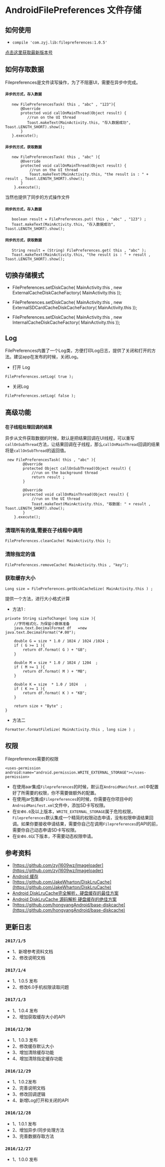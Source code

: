 # AndroidFilePreferences 文件存储

## 如何使用

-  `compile 'com.zyj.lib:filepreferences:1.0.5'`

[点击这里获取最新版本号](http://jcenter.bintray.com/com/zyj/lib/filepreferences/)

## 如何存取数据

Filepreferences是文件读写操作，为了不阻塞UI，需要在异步中完成。

#### `异步的方式，存入数据`

```
   new FilePreferencesTask( this , "abc" , "123"){
       @Override
       protected void callOnMainThread(Object result) {
          //run on the UI thread
          Toast.makeText(MainActivity.this, "存入数据成功", Toast.LENGTH_SHORT).show();
       }
   }.execute();
```
#### `异步的方式，获取数据`

```
   new FilePreferencesTask( this , "abc" ){
       @Override
       protected void callOnMainThread(Object result) {
           //run on the UI thread
           Toast.makeText(MainActivity.this, "the result is : " + result , Toast.LENGTH_SHORT).show();
       }
    }.execute();

```

当然也提供了同步的方式操作文件

####  `同步的方式，存入数据`

```
   boolean result = FilePreferences.put( this , "abc" , "123") ;
   Toast.makeText(MainActivity.this, "存入数据成功", Toast.LENGTH_SHORT).show();

```
#### `同步的方式，获取数据`

```
   String result = (String) FilePreferences.get( this , "abc" );
   Toast.makeText(MainActivity.this, "the result is : " + result , Toast.LENGTH_SHORT).show();

```

## 切换存储模式

- FilePreferences.setDiskCache( MainActivity.this , new ExternalCacheDiskCacheFactory( MainActivity.this ));

- FilePreferences.setDiskCache( MainActivity.this , new ExternalSDCardCacheDiskCacheFactory( MainActivity.this ));

- FilePreferences.setDiskCache( MainActivity.this , new InternalCacheDiskCacheFactory( MainActivity.this ));

## Log
FilePreferences内置了一个Log类，方便打印Log日志，提供了关闭和打开的方法。建议app在发布的时候，关闭Log。
- 打开 Log

`FilePreferences.setLog( true );`

- 关闭Log

`FilePreferences.setLog( false );`

## 高级功能

### `在子线程处理回调的结果`

异步从文件获取数据的时候，默认是把结果回调在UI线程，可以重写`callOnSubThread`方法，让结果回调在子线程，那么`callOnMainThread`回调的结果将是`callOnSubThread`的返回值。

```
 new FilePreferencesTask( this , "abc" ){
        @Override
        protected Object callOnSubThread(Object result) {
            //run on the background thread
            return result ;
        }

        @Override
        protected void callOnMainThread(Object result) {
            //run on the UI thread
            Toast.makeText(MainActivity.this, "取数据: " + result , Toast.LENGTH_SHORT).show();
        }
    }.execute();
```

### 清理所有的值,需要在子线程中调用

 `FilePreferences.cleanCache( MainActivity.this );`

### 清除指定的值

`FilePreferences.removeCache( MainActivity.this , "key");`

### 获取缓存大小

`Long size = FilePreferences.getDiskCacheSize( MainActivity.this ) ;`

提供一个方法，进行大小格式计算

- 方法1 :

```
private String sizeToChange( long size ){
    //字符格式化，为保留小数做准备
    java.text.DecimalFormat df   =new   java.text.DecimalFormat("#.00");

    double G = size * 1.0 / 1024 / 1024 /1024 ;
    if ( G >= 1 ){
        return df.format( G ) + "GB";
    }

    double M = size * 1.0 / 1024 / 1204  ;
    if ( M >= 1 ){
        return df.format( M ) + "MB";
    }

    double K = size  * 1.0 / 1024   ;
    if ( K >= 1 ){
        return df.format( K ) + "KB";
    }

    return size + "Byte" ;
}

```

- 方法二

`Formatter.formatFileSize( MainActivity.this , long size ) ;`

## 权限
Filepreferences需要的权限

`<uses-permission android:name="android.permission.WRITE_EXTERNAL_STORAGE"></uses-permission>`

- 在使用aar集成`Filepreferences`的时候，默认在`AndroidManifest.xml`中配置好了所需要的权限，你不需要做额外的配置。
- 在使用jar包集成`Filepreferences`的时候，你需要在你项目中的`AndroidManifest.xml`文件中，添加SD卡写权限。
- 在`安卓6.0`及以上版本，`WRITE_EXTERNAL_STORAGE`属于危险权限，`Filepreferences`默认集成一个精简的权限动态申请，没有权限申请结果回调。如果你要接收申请结果，需要你自己在调用`Filepreferences`的API的前，需要你自己动态申请SD卡写权限。
- 在`安卓6.0`以下版本，不需要动态权限申请。

## 参考资料
- [https://github.com/zyj1609wz/Imageloader](https://github.com/zyj1609wz/Imageloader)
- [Android 缓存](http://www.cnblogs.com/zhaoyanjun/p/5818943.html)
- [https://github.com/JakeWharton/DiskLruCache](https://github.com/JakeWharton/DiskLruCache)
- [Android DiskLruCache完全解析，硬盘缓存的最佳方案](http://blog.csdn.net/guolin_blog/article/details/28863651)
- [Android DiskLruCache 源码解析 硬盘缓存的绝佳方案](http://blog.csdn.net/lmj623565791/article/details/47251585)
- [https://github.com/hongyangAndroid/base-diskcache](https://github.com/hongyangAndroid/base-diskcache)

## 更新日志
### `2017/1/5`
- 1、新增参考资料文档
- 2、修改说明文档

### `2017/1/4`

- 1、1.0.5 发布
- 2、修改6.0手机权限读取问题

### `2017/1/3`

- 1、1.0.4 发布
- 2、增加获取缓存大小的API


### `2016/12/30`

- 1、1.0.3 发布
- 2、修改缓存默认大小
- 3、增加清除缓存功能
- 4、增加清除指定缓存功能


### `2016/12/29`

- 1、1.0.2发布
- 2、完善说明文档
- 3、修改回调逻辑
- 4、新增Log打开和关闭的API


### `2016/12/28`

- 1、1.0.1 发布
- 2、增加异步/同步处理方法
- 3、完善数据存取方法


### `2016/12/27`

- 1、1.0.0 发布


